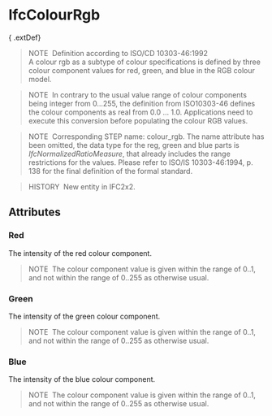 # IfcColourRgb

{ .extDef}
> NOTE&nbsp; Definition according to ISO/CD 10303-46:1992  
> A colour rgb as a subtype of colour specifications is defined by three colour component values for red, green, and blue in the RGB colour model.

> NOTE&nbsp; In contrary to the usual value range of colour components being integer from 0...255, the definition from ISO10303-46 defines the colour components as real from 0.0 ... 1.0. Applications need to execute this conversion before populating the colour RGB values.

> NOTE&nbsp; Corresponding STEP name: colour_rgb. The name attribute has been omitted, the data type for the reg, green and blue parts is _IfcNormalizedRatioMeasure_, that already includes the range restrictions for the values. Please refer to ISO/IS 10303-46:1994, p. 138 for the final definition of the formal standard.

> HISTORY&nbsp; New entity in IFC2x2.

## Attributes

### Red
The intensity of the red colour component.
> NOTE&nbsp; The colour component value is given within the range of 0..1, and not within the range of 0..255 as otherwise usual.

### Green
The intensity of the green colour component.
> NOTE&nbsp; The colour component value is given within the range of 0..1, and not within the range of 0..255 as otherwise usual.

### Blue
The intensity of the blue colour component.
> NOTE&nbsp; The colour component value is given within the range of 0..1, and not within the range of 0..255 as otherwise usual.
